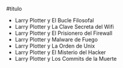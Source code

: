 #titulo
* Larry Plotter y El Bucle Filosofal
* Larry Plotter y La Clave Secreta del Wifi
* Larry Plotter y El Prisionero del Firewall
* Larry Plotter y Malware de Fuego
* Larry Plotter y La Orden de Unix
* Larry Plotter y El Misterio del Hacker
* Larry Plotter y Los Commits de la Muerte

